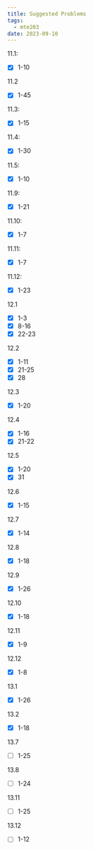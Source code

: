 ```yaml
---
title: Suggested Problems
tags:
  - mte203
date: 2023-09-10
---
```

11.1: 
- [x] 1-10

11.2
- [x] 1-45

11.3: 
- [x] 1-15

11.4: 
- [x] 1-30

11.5: 
- [x] 1-10

11.9: 
- [x] 1-21

11.10: 
- [x] 1-7

11.11:
- [x] 1-7

11.12:
- [x] 1-23

12.1
- [x] 1-3
- [x] 8-16
- [x] 22-23

12.2
- [x] 1-11
- [x] 21-25
- [x] 28

12.3
- [x] 1-20

12.4
- [x] 1-16
- [x] 21-22

12.5
- [x] 1-20
- [x] 31

12.6
- [x] 1-15

12.7
- [x] 1-14

12.8
- [x] 1-18

12.9
- [x] 1-26

12.10
- [x] 1-18

12.11
- [x] 1-9

12.12
- [x] 1-8

13.1
- [x] 1-26

13.2
- [x] 1-18

13.7
- [ ] 1-25

13.8
- [ ] 1-24

13.11
- [ ] 1-25

13.12
- [ ] 1-12